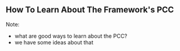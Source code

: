 ##  How To Learn About The Framework's PCC

Note:

- what are good ways to learn about the PCC?
- we have some ideas about that
